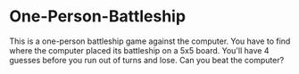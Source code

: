 # One-Person-Battleship
This is a one-person battleship game against the computer.
You have to find where the computer placed its battleship on a 5x5 board. 
You'll have 4 guesses before you run out of turns and lose. Can you beat the computer?
